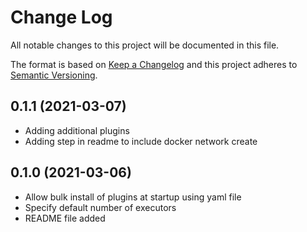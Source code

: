 # Change Log

All notable changes to this project will be documented in this file.

The format is based on [Keep a Changelog](http://keepachangelog.com/)
and this project adheres to [Semantic Versioning](http://semver.org/).

## 0.1.1 (2021-03-07)
- Adding additional plugins
- Adding step in readme to include docker network create
## 0.1.0 (2021-03-06)
- Allow bulk install of plugins at startup using yaml file
- Specify default number of executors
- README file added